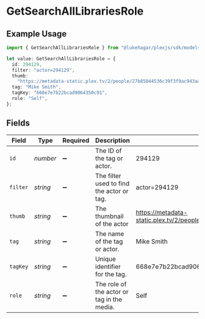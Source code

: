 # GetSearchAllLibrariesRole

## Example Usage

```typescript
import { GetSearchAllLibrariesRole } from "@lukehagar/plexjs/sdk/models/operations";

let value: GetSearchAllLibrariesRole = {
  id: 294129,
  filter: "actor=294129",
  thumb:
    "https://metadata-static.plex.tv/2/people/27b85844536c39f3f9ac943aaad46608.jpg",
  tag: "Mike Smith",
  tagKey: "668e7e7b22bcad9064350c91",
  role: "Self",
};
```

## Fields

| Field                                                                         | Type                                                                          | Required                                                                      | Description                                                                   | Example                                                                       |
| ----------------------------------------------------------------------------- | ----------------------------------------------------------------------------- | ----------------------------------------------------------------------------- | ----------------------------------------------------------------------------- | ----------------------------------------------------------------------------- |
| `id`                                                                          | *number*                                                                      | :heavy_minus_sign:                                                            | The ID of the tag or actor.                                                   | 294129                                                                        |
| `filter`                                                                      | *string*                                                                      | :heavy_minus_sign:                                                            | The filter used to find the actor or tag.                                     | actor=294129                                                                  |
| `thumb`                                                                       | *string*                                                                      | :heavy_minus_sign:                                                            | The thumbnail of the actor                                                    | https://metadata-static.plex.tv/2/people/27b85844536c39f3f9ac943aaad46608.jpg |
| `tag`                                                                         | *string*                                                                      | :heavy_minus_sign:                                                            | The name of the tag or actor.                                                 | Mike Smith                                                                    |
| `tagKey`                                                                      | *string*                                                                      | :heavy_minus_sign:                                                            | Unique identifier for the tag.                                                | 668e7e7b22bcad9064350c91                                                      |
| `role`                                                                        | *string*                                                                      | :heavy_minus_sign:                                                            | The role of the actor or tag in the media.                                    | Self                                                                          |